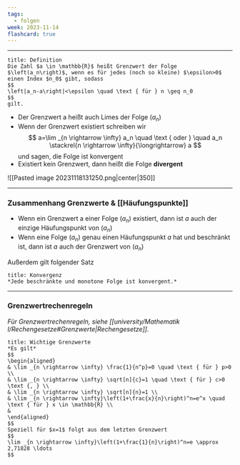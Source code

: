 ```yaml
---
tags:
  - folgen
week: 2023-11-14
flashcard: true
---
```

***

```ad-important
title: Definition
Die Zahl $a \in \mathbb{R}$ heißt Grenzwert der Folge $\left(a_n\right)$, wenn es für jedes (noch so kleine) $\epsilon>0$ einen Index $n_0$ gibt, sodass
$$
\left|a_n-a\right|<\epsilon \quad \text { für } n \geq n_0
$$
gilt.
```

- Der Grenzwert a heißt auch Limes der Folge $\left(a_n\right)$
- Wenn der Grenzwert existiert schreiben wir
$$
a=\lim _{n \rightarrow \infty} a_n \quad \text { oder } \quad a_n \stackrel{n \rightarrow \infty}{\longrightarrow} a
$$
und sagen, die Folge ist konvergent
- Existiert kein Grenzwert, dann heißt die Folge **divergent**

![[Pasted image 20231118131250.png|center|350]]

***
### Zusammenhang Grenzwerte & [[Häufungspunkte]]

- Wenn ein Grenzwert a einer Folge $\left(a_n\right)$ existiert, dann ist $a$ auch der einzige Häufungspunkt von $\left(a_n\right)$
- Wenn eine Folge $\left(a_n\right)$ genau einen Häufungspunkt $a$ hat und beschränkt ist, dann ist $a$ auch der Grenzwert von $\left(a_n\right)$

Außerdem gilt folgender Satz

```ad-note
title: Konvergenz
*Jede beschränkte und monotone Folge ist konvergent.*
```

***
### Grenzwertrechenregeln
*Für Grenzwertrechenregeln, siehe [[university/Mathematik I/Rechengesetze#Grenzwerte|Rechengesetze]].*

```ad-note
title: Wichtige Grenzwerte
*Es gilt*
$$
\begin{aligned}
& \lim _{n \rightarrow \infty} \frac{1}{n^p}=0 \quad \text { für } p>0 \\
& \lim _{n \rightarrow \infty} \sqrt[n]{c}=1 \quad \text { für } c>0 \text {, } \\
& \lim _{n \rightarrow \infty} \sqrt[n]{n}=1 \\
& \lim _{n \rightarrow \infty}\left(1+\frac{x}{n}\right)^n=e^x \quad \text { für } x \in \mathbb{R} \\
&
\end{aligned}
$$
Speziell für $x=1$ folgt aus dem letzten Grenzwert
$$
\lim _{n \rightarrow \infty}\left(1+\frac{1}{n}\right)^n=e \approx 2,71828 \ldots
$$
```

